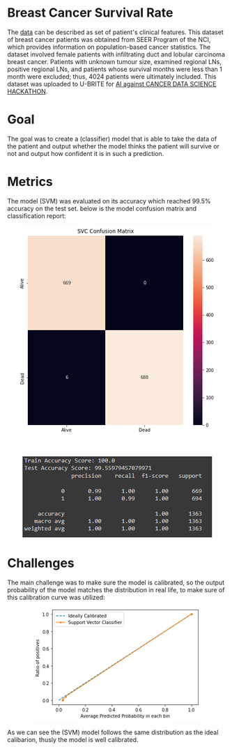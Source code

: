 # Breast Cancer Survival Rate
The [data](https://www.kaggle.com/datasets/reihanenamdari/breast-cancer) can be described as set of patient's clinical features. This dataset of breast cancer patients was obtained from SEER Program of the NCI, which provides information on population-based cancer statistics. The dataset involved female patients with infiltrating duct and lobular carcinoma breast cancer. Patients with unknown tumour size, examined regional LNs, positive regional LNs, and patients whose survival months were less than 1 month were excluded; thus, 4024 patients were ultimately included. This dataset was uploaded to U-BRITE for [AI against CANCER DATA SCIENCE HACKATHON](https://cancer.ubrite.org/hackathon-2021/).

# Goal
The goal was to create a (classifier) model that is able to take the data of the patient and output whether the model thinks the patient will survive or not and output how confident it is in such a prediction.

# Metrics
The model (SVM) was evaluated on its accuracy which reached 99.5% accuracy on the test set. below is the model confusion matrix and classification report:
<p align="center">
  <img src="https://github.com/mkldhz/Breast-Cancer-Survival-Rate/blob/main/Images/Confusion_Matrix.jpg?raw=true"/>
</p>
<br/>
<p align="center">
  <img src="https://github.com/mkldhz/Breast-Cancer-Survival-Rate/blob/main/Images/Classification_Report.PNG?raw=true"/>
</p>

# Challenges
The main challenge was to make sure the model is calibrated, so the output probability of the model matches the distribution in real life, to make sure of this calibration curve was utilized:
<p align="center">
  <img src="https://github.com/mkldhz/Breast-Cancer-Survival-Rate/blob/main/Images/Calibration_Curve.png?raw=true"/>
</p>
As we can see the (SVM) model follows the same distribution as the ideal calibarion, thusly the model is well calibrated.
